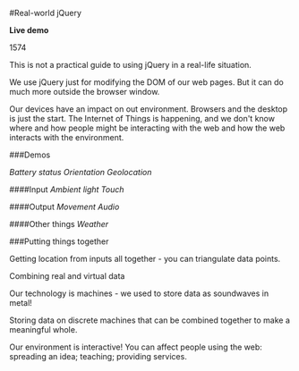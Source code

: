 #Real-world jQuery

**Live demo**

1574

This is not a practical guide to using jQuery in a real-life situation.

We use jQuery just for modifying the DOM of our web pages. But it can do much more outside the browser window.

Our devices have an impact on out environment. Browsers and the desktop is just the start. The Internet of Things is happening, and we don't know where and how people might be interacting with the web and how the web interacts with the environment.

###Demos

_Battery status_
_Orientation_
_Geolocation_

####Input
_Ambient light_
_Touch_

####Output
_Movement_
_Audio_

####Other things
_Weather_

###Putting things together

Getting location from inputs all together - you can triangulate data points.

Combining real and virtual data

Our technology is machines - we used to store data as soundwaves in metal!

Storing data on discrete machines that can be combined together to make a meaningful whole.

Our environment is interactive! You can affect people using the web: spreading an idea; teaching; providing services.


